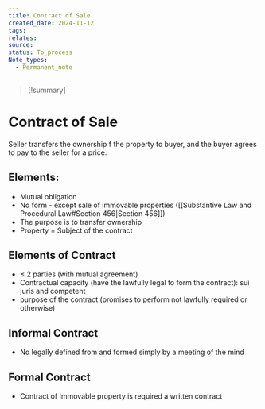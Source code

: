 ```yaml
---
title: Contract of Sale
created_date: 2024-11-12
tags: 
relates: 
source: 
status: To_process
Note_types:
  - Permanent_note
---
```

> [!summary]
> 

# Contract of Sale

Seller transfers the ownership f the property to buyer, and the buyer agrees to pay to the seller for a price.
## Elements:
- Mutual obligation
- No form - except sale of immovable properties ([[Substantive Law and Procedural Law#Section 456|Section 456]])
- The purpose is to transfer ownership 
- Property = Subject of the contract

## Elements of Contract
- ≤ 2 parties (with mutual agreement)
- Contractual capacity (have the lawfully legal to form the contract): sui juris and competent
- purpose of the contract (promises to perform not lawfully required or otherwise)

## Informal Contract
- No legally defined from and formed simply by a meeting of the mind

## Formal Contract
- Contract of Immovable property is required a written contract

